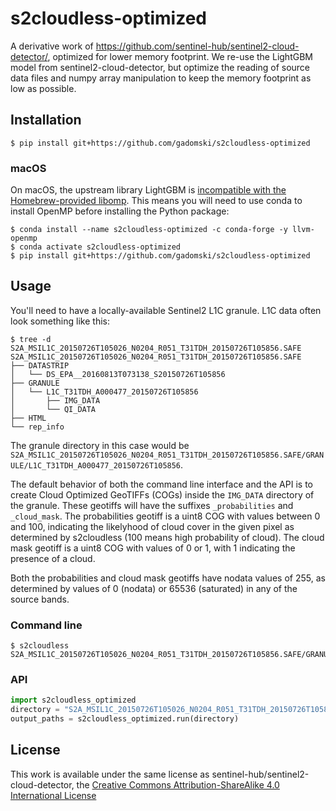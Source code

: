 # s2cloudless-optimized

A derivative work of https://github.com/sentinel-hub/sentinel2-cloud-detector/, optimized for lower memory footprint.
We re-use the LightGBM model from sentinel2-cloud-detector, but optimize the reading of source data files and numpy array manipulation to keep the memory footprint as low as possible.


## Installation

```shell
$ pip install git+https://github.com/gadomski/s2cloudless-optimized
```

### macOS

On macOS, the upstream library LightGBM is [incompatible with the Homebrew-provided libomp](https://github.com/microsoft/LightGBM/issues/4229).
This means you will need to use conda to install OpenMP before installing the Python package:

```shell
$ conda install --name s2cloudless-optimized -c conda-forge -y llvm-openmp
$ conda activate s2cloudless-optimized
$ pip install git+https://github.com/gadomski/s2cloudless-optimized
```


## Usage

You'll need to have a locally-available Sentinel2 L1C granule.
L1C data often look something like this:

```shell
$ tree -d S2A_MSIL1C_20150726T105026_N0204_R051_T31TDH_20150726T105856.SAFE 
S2A_MSIL1C_20150726T105026_N0204_R051_T31TDH_20150726T105856.SAFE
├── DATASTRIP
│   └── DS_EPA__20160813T073138_S20150726T105856
├── GRANULE
│   └── L1C_T31TDH_A000477_20150726T105856
│       ├── IMG_DATA
│       └── QI_DATA
├── HTML
└── rep_info
```

The granule directory in this case would be `S2A_MSIL1C_20150726T105026_N0204_R051_T31TDH_20150726T105856.SAFE/GRANULE/L1C_T31TDH_A000477_20150726T105856`.

The default behavior of both the command line interface and the API is to create Cloud Optimized GeoTIFFs (COGs) inside the `IMG_DATA` directory of the granule.
These geotiffs will have the suffixes `_probabilities` and `_cloud_mask`.
The probabilities geotiff is a uint8 COG with values between 0 and 100, indicating the likelyhood of cloud cover in the given pixel as determined by s2cloudless (100 means high probability of cloud).
The cloud mask geotiff is a uint8 COG with values of 0 or 1, with 1 indicating the presence of a cloud.

Both the probabilities and cloud mask geotiffs have nodata values of 255, as determined by values of 0 (nodata) or 65536 (saturated) in any of the source bands.

### Command line


```shell
$ s2cloudless S2A_MSIL1C_20150726T105026_N0204_R051_T31TDH_20150726T105856.SAFE/GRANULE/L1C_T31TDH_A000477_20150726T105856
```

### API

```python
import s2cloudless_optimized
directory = "S2A_MSIL1C_20150726T105026_N0204_R051_T31TDH_20150726T105856.SAFE/GRANULE/L1C_T31TDH_A000477_20150726T105856"
output_paths = s2cloudless_optimized.run(directory)
```
## License

This work is available under the same license as sentinel-hub/sentinel2-cloud-detector, the [Creative Commons Attribution-ShareAlike 4.0 International License](http://creativecommons.org/licenses/by-sa/4.0)
